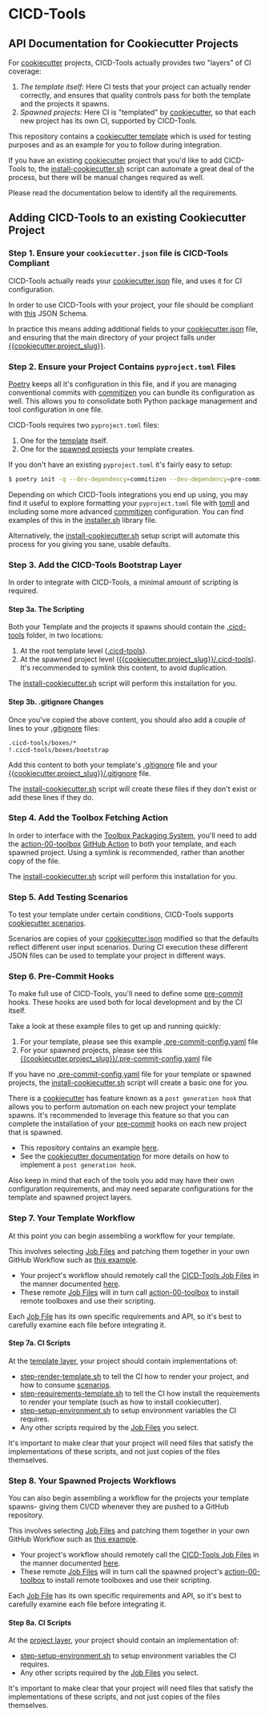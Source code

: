 # CICD-Tools

## API Documentation for Cookiecutter Projects

For [cookiecutter](https://github.com/cookiecutter/cookiecutter) projects, CICD-Tools actually provides two "layers" of CI coverage:

1. _The template itself:_  Here CI tests that your project can actually render correctly, and ensures that quality controls pass for both the template and the projects it spawns.
2. _Spawned projects:_  Here CI is "templated" by [cookiecutter](https://github.com/cookiecutter/cookiecutter), so that each new project has its own CI, supported by CICD-Tools.

This repository contains a [cookiecutter template](../../{{cookiecutter.project_slug}}) which is used for testing purposes and as an example for you to follow during integration.

If you have an existing [cookiecutter](https://github.com/cookiecutter/cookiecutter) project that you'd like to add CICD-Tools to, the [install-cookiecutter.sh](../../scripts/install-cookiecutter.sh) script can automate a great deal of the process, but there will be manual changes required as well.  

Please read the documentation below to identify all the requirements.

## Adding CICD-Tools to an existing Cookiecutter Project

### Step 1. Ensure your `cookiecutter.json` file is CICD-Tools Compliant

CICD-Tools actually reads your [cookiecutter.json](../../cookiecutter.json) file, and uses it for CI configuration.

In order to use CICD-Tools with your project, your file should be compliant with [this](../../cicd-tools/boxes/0.1.0/schemas/cookiecutter.json) JSON Schema.

In practice this means adding additional fields to your [cookiecutter.json](../../cookiecutter.json) file, and ensuring that the main directory of your project falls under [{{cookiecutter.project_slug}}](../../{{cookiecutter.project_slug}}).

### Step 2. Ensure your Project Contains `pyproject.toml` Files

[Poetry](https://python-poetry.org/) keeps all it's configuration in this file, and if you are managing conventional commits with [commitizen](https://pypi.org/project/commitizen/) you can bundle its configuration as well.  This allows you to consolidate both Python package management and tool configuration in one file.

CICD-Tools requires two `pyproject.toml` files:

1. One for the [template](../../pyproject.toml) itself.
2. One for the [spawned projects](../../{{cookiecutter.project_slug}}/pyproject.toml) your template creates.

If you don't have an existing `pyproject.toml` it's fairly easy to setup:

```bash
$ poetry init -q --dev-dependency=commitizen --dev-dependency=pre-commit
```

Depending on which CICD-Tools integrations you end up using, you may find it useful to explore formatting your `pyproject.toml` file with [tomll](https://github.com/pelletier/go-toml) and including some more advanced [commitizen](https://pypi.org/project/commitizen/) configuration.  You can find examples of this in the [installer.sh](../../scripts/libraries/installer.sh) library file.

Alternatively, the [install-cookiecutter.sh](../../scripts/install-cookiecutter.sh) setup script will automate this process for you giving you sane, usable defaults.

### Step 3. Add the CICD-Tools Bootstrap Layer

In order to integrate with CICD-Tools, a minimal amount of scripting is required.

#### Step 3a. The Scripting

Both your Template and the projects it spawns should contain the [.cicd-tools](../../.cicd-tools) folder, in two locations:

1. At the root template level ([.cicd-tools](../../.cicd-tools)).
2. At the spawned project level ([{{cookiecutter.project_slug}}/.cicd-tools](../../{{cookiecutter.project_slug}}/.cicd-tools)). It's recommended to symlink this content, to avoid duplication.

The [install-cookiecutter.sh](../../scripts/install-cookiecutter.sh) script will perform this installation for you.

#### Step 3b. .gitignore Changes

Once you've copied the above content, you should also add a couple of lines to your [.gitignore](../../.gitignore) files:

```.gitignore
.cicd-tools/boxes/*
!.cicd-tools/boxes/bootstrap
```

Add this content to both your template's [.gitignore](../../.gitignore) file and your [{{cookiecutter.project_slug}}/.gitignore](../../{{cookiecutter.project_slug}}/.gitignore) file.

The [install-cookiecutter.sh](../../scripts/install-cookiecutter.sh) script will create these files if they don't exist or add these lines if they do.

### Step 4. Add the Toolbox Fetching Action

In order to interface with the [Toolbox Packaging System](../../cicd-tools/boxes), you'll need to add the [action-00-toolbox](../../{{cookiecutter.project_slug}}/.github/actions/action-00-toolbox/action.yml) [GitHub Action](https://github.com/features/actions) to both your template, and each spawned project. Using a symlink is recommended, rather than another copy of the file.

The [install-cookiecutter.sh](../../scripts/install-cookiecutter.sh) script will perform this installation for you.

### Step 5. Add Testing Scenarios

To test your template under certain conditions, CICD-Tools supports [cookiecutter scenarios](../../.github/scenarios).

Scenarios are copies of your [cookiecutter.json](../../cookiecutter.json) modified so that the defaults reflect different user input scenarios.  During CI execution these different JSON files can be used to template your project in different ways.

### Step 6. Pre-Commit Hooks

To make full use of CICD-Tools, you'll need to define some [pre-commit](https://pre-commit.com/) hooks.  These hooks are used both for local development and by the CI itself.

Take a look at these example files to get up and running quickly:

1. For your template, please see this example [.pre-commit-config.yaml](../../.pre-commit-config.yaml) file
2. For your spawned projects, please see this [{{cookiecutter.project_slug}}/.pre-commit-config.yaml](../../{{cookiecutter.project_slug}}/.pre-commit-config.yaml) file

If you have no [.pre-commit-config.yaml](../../.pre-commit-config.yaml) file for your template or spawned projects, the [install-cookiecutter.sh](../../scripts/install-cookiecutter.sh) script will create a basic one for you.

There is a [cookiecutter](https://github.com/cookiecutter/cookiecutter) has feature known as a `post generation hook` that allows you to perform automation on each new project your template spawns.  It's recommended to leverage this feature so that you can complete the installation of your [pre-commit](https://pre-commit.com/) hooks on each new project that is spawned.

- This repository contains an example [here](../../hooks/post_gen_project.sh).
- See the [cookiecutter documentation](https://cookiecutter.readthedocs.io/) for more details on how to implement a `post generation hook`.

Also keep in mind that each of the tools you add may have their own configuration requirements, and may need separate configurations for the template and spawned project layers.

### Step 7. Your Template Workflow

At this point you can begin assembling a workflow for your template.

This involves selecting [Job Files](../../.github/workflows) and patching them together in your own GitHub Workflow such as [this example](../../.github/workflows/workflow-cookiecutter-template.yml).

- Your project's workflow should remotely call the [CICD-Tools Job Files](../../.github/workflows) in the manner documented [here](https://docs.github.com/actions/using-workflows/reusing-workflows#calling-a-reusable-workflow).
- These remote [Job Files](../../.github/workflows) will in turn call [action-00-toolbox](../../.github/actions/action-00-toolbox/action.yml) to install remote toolboxes and use their scripting.

Each [Job File](../../.github/workflows) has its own specific requirements and API, so it's best to carefully examine each file before integrating it.

#### Step 7a. CI Scripts

At the [template layer](../../.github/scripts), your project should contain implementations of:
- [step-render-template.sh](../../.github/scripts/step-render-template.sh) to tell the CI how to render your project, and how to consume [scenarios](#step-5-add-testing-scenarios).
- [step-requirements-template.sh](../../.github/scripts/step-requirements-template.sh) to tell the CI how install the requirements to render your template (such as how to install cookiecutter).
- [step-setup-environment.sh](../../.github/scripts/step-setup-environment.sh) to setup environment variables the CI requires.
- Any other scripts required by the [Job Files](../../.github/workflows) you select.

It's important to make clear that your project will need files that satisfy the implementations of these scripts, and not just copies of the files themselves.

### Step 8. Your Spawned Projects Workflows

You can also begin assembling a workflow for the projects your template spawns- giving them CI/CD whenever they are pushed to a GitHub repository.

This involves selecting [Job Files](../../.github/workflows) and patching them together in your own GitHub Workflow such as [this example](../../{{cookiecutter.project_slug}}/.github/workflows/workflow-push.yml).

- Your project's workflow should remotely call the [CICD-Tools Job Files](../../.github/workflows) in the manner documented [here](https://docs.github.com/actions/using-workflows/reusing-workflows#calling-a-reusable-workflow).
- These remote [Job Files](../../.github/workflows) will in turn call the spawned project's [action-00-toolbox](../../{{cookiecutter.project_slug}}/.github/actions/action-00-toolbox/action.yml) to install remote toolboxes and use their scripting.

Each [Job File](../../.github/workflows) has its own specific requirements and API, so it's best to carefully examine each file before integrating it.

#### Step 8a. CI Scripts

At the [project layer](../../{{cookiecutter.project_slug}}/.github/scripts), your project should contain an implementation of:
- [step-setup-environment.sh](../../{{cookiecutter.project_slug}}/.github/scripts/step-setup-environment.sh) to setup environment variables the CI requires.
- Any other scripts required by the [Job Files](../../.github/workflows) you select.

It's important to make clear that your project will need files that satisfy the implementations of these scripts, and not just copies of the files themselves.
